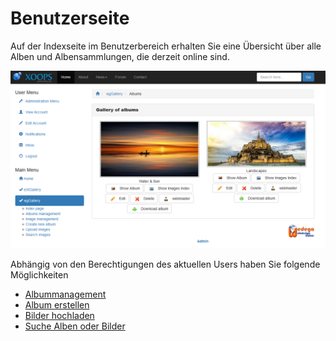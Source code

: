 # Benutzerseite

Auf der Indexseite im Benutzerbereich erhalten Sie eine Übersicht über alle Alben und Albensammlungen, die derzeit online sind.

![](../../.gitbook/assets/index1.png)

Abhängig von den Berechtigungen des aktuellen Users haben Sie folgende Möglichkeiten

* [Albummanagement](https://github.com/XoopsDocs/wggallery-tutorial/tree/c0578d175b4af5ab03df39ad6c1973b969a45b0c/deutsch/the-user-side/album_management.md)
* [Album erstellen](https://github.com/XoopsDocs/wggallery-tutorial/tree/c0578d175b4af5ab03df39ad6c1973b969a45b0c/deutsch/the-user-side/album_create.md)
* [Bilder hochladen](https://github.com/XoopsDocs/wggallery-tutorial/tree/c0578d175b4af5ab03df39ad6c1973b969a45b0c/deutsch/the-user-side/upload_images.md)
* [Suche Alben oder Bilder]()


